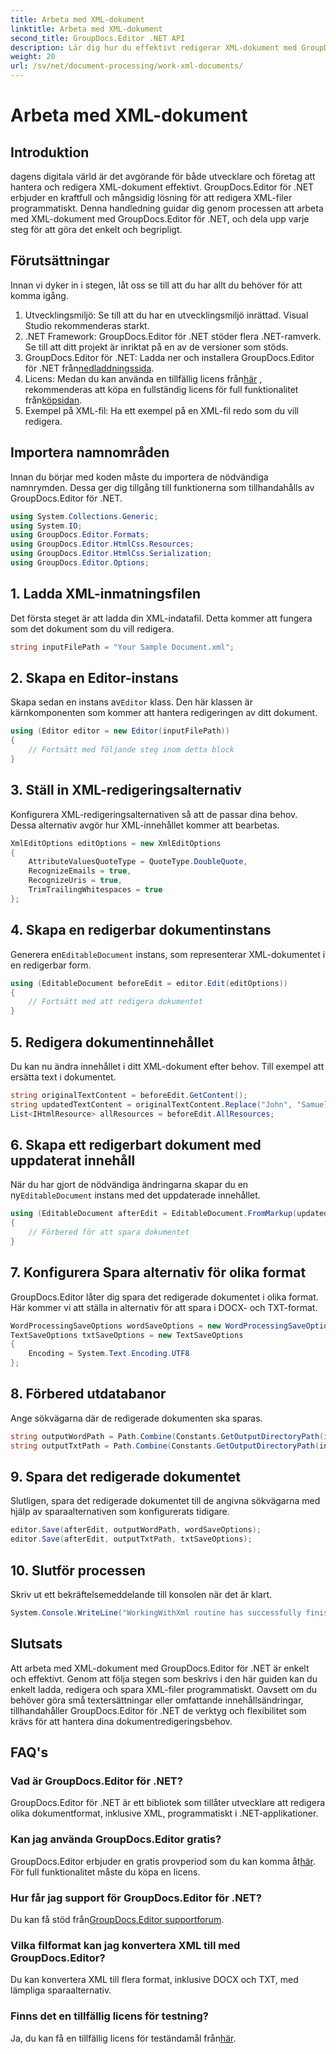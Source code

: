 ```yaml
---
title: Arbeta med XML-dokument
linktitle: Arbeta med XML-dokument
second_title: GroupDocs.Editor .NET API
description: Lär dig hur du effektivt redigerar XML-dokument med GroupDocs.Editor för .NET med vår steg-för-steg-guide som täcker alla viktiga steg och alternativ.
weight: 20
url: /sv/net/document-processing/work-xml-documents/
---
```


# Arbeta med XML-dokument

## Introduktion
dagens digitala värld är det avgörande för både utvecklare och företag att hantera och redigera XML-dokument effektivt. GroupDocs.Editor för .NET erbjuder en kraftfull och mångsidig lösning för att redigera XML-filer programmatiskt. Denna handledning guidar dig genom processen att arbeta med XML-dokument med GroupDocs.Editor för .NET, och dela upp varje steg för att göra det enkelt och begripligt.
## Förutsättningar
Innan vi dyker in i stegen, låt oss se till att du har allt du behöver för att komma igång.
1. Utvecklingsmiljö: Se till att du har en utvecklingsmiljö inrättad. Visual Studio rekommenderas starkt.
2. .NET Framework: GroupDocs.Editor för .NET stöder flera .NET-ramverk. Se till att ditt projekt är inriktat på en av de versioner som stöds.
3.  GroupDocs.Editor för .NET: Ladda ner och installera GroupDocs.Editor för .NET från[nedladdningssida](https://releases.groupdocs.com/editor/net/).
4.  Licens: Medan du kan använda en tillfällig licens från[här](https://purchase.groupdocs.com/temporary-license/) , rekommenderas att köpa en fullständig licens för full funktionalitet från[köpsidan](https://purchase.groupdocs.com/buy).
5. Exempel på XML-fil: Ha ett exempel på en XML-fil redo som du vill redigera.
## Importera namnområden
Innan du börjar med koden måste du importera de nödvändiga namnrymden. Dessa ger dig tillgång till funktionerna som tillhandahålls av GroupDocs.Editor för .NET.
```csharp
using System.Collections.Generic;
using System.IO;
using GroupDocs.Editor.Formats;
using GroupDocs.Editor.HtmlCss.Resources;
using GroupDocs.Editor.HtmlCss.Serialization;
using GroupDocs.Editor.Options;
```
## 1. Ladda XML-inmatningsfilen
Det första steget är att ladda din XML-indatafil. Detta kommer att fungera som det dokument som du vill redigera.
```csharp
string inputFilePath = "Your Sample Document.xml";
```
## 2. Skapa en Editor-instans
 Skapa sedan en instans av`Editor` klass. Den här klassen är kärnkomponenten som kommer att hantera redigeringen av ditt dokument.
```csharp
using (Editor editor = new Editor(inputFilePath))
{
    // Fortsätt med följande steg inom detta block
}
```
## 3. Ställ in XML-redigeringsalternativ
Konfigurera XML-redigeringsalternativen så att de passar dina behov. Dessa alternativ avgör hur XML-innehållet kommer att bearbetas.
```csharp
XmlEditOptions editOptions = new XmlEditOptions
{
    AttributeValuesQuoteType = QuoteType.DoubleQuote,
    RecognizeEmails = true,
    RecognizeUris = true,
    TrimTrailingWhitespaces = true
};
```
## 4. Skapa en redigerbar dokumentinstans
 Generera en`EditableDocument` instans, som representerar XML-dokumentet i en redigerbar form.
```csharp
using (EditableDocument beforeEdit = editor.Edit(editOptions))
{
    // Fortsätt med att redigera dokumentet
}
```
## 5. Redigera dokumentinnehållet
Du kan nu ändra innehållet i ditt XML-dokument efter behov. Till exempel att ersätta text i dokumentet.
```csharp
string originalTextContent = beforeEdit.GetContent();
string updatedTextContent = originalTextContent.Replace("John", "Samuel");
List<IHtmlResource> allResources = beforeEdit.AllResources;
```
## 6. Skapa ett redigerbart dokument med uppdaterat innehåll
 När du har gjort de nödvändiga ändringarna skapar du en ny`EditableDocument` instans med det uppdaterade innehållet.
```csharp
using (EditableDocument afterEdit = EditableDocument.FromMarkup(updatedTextContent, allResources))
{
    // Förbered för att spara dokumentet
}
```
## 7. Konfigurera Spara alternativ för olika format
GroupDocs.Editor låter dig spara det redigerade dokumentet i olika format. Här kommer vi att ställa in alternativ för att spara i DOCX- och TXT-format.
```csharp
WordProcessingSaveOptions wordSaveOptions = new WordProcessingSaveOptions(WordProcessingFormats.Docx);
TextSaveOptions txtSaveOptions = new TextSaveOptions
{
    Encoding = System.Text.Encoding.UTF8
};
```
## 8. Förbered utdatabanor
Ange sökvägarna där de redigerade dokumenten ska sparas.
```csharp
string outputWordPath = Path.Combine(Constants.GetOutputDirectoryPath(inputFilePath), Path.GetFileNameWithoutExtension(inputFilePath) + ".docx");
string outputTxtPath = Path.Combine(Constants.GetOutputDirectoryPath(inputFilePath), Path.GetFileNameWithoutExtension(inputFilePath) + ".txt");
```
## 9. Spara det redigerade dokumentet
Slutligen, spara det redigerade dokumentet till de angivna sökvägarna med hjälp av sparaalternativen som konfigurerats tidigare.
```csharp
editor.Save(afterEdit, outputWordPath, wordSaveOptions);
editor.Save(afterEdit, outputTxtPath, txtSaveOptions);
```
## 10. Slutför processen
Skriv ut ett bekräftelsemeddelande till konsolen när det är klart.
```csharp
System.Console.WriteLine("WorkingWithXml routine has successfully finished");
```
## Slutsats
Att arbeta med XML-dokument med GroupDocs.Editor för .NET är enkelt och effektivt. Genom att följa stegen som beskrivs i den här guiden kan du enkelt ladda, redigera och spara XML-filer programmatiskt. Oavsett om du behöver göra små textersättningar eller omfattande innehållsändringar, tillhandahåller GroupDocs.Editor för .NET de verktyg och flexibilitet som krävs för att hantera dina dokumentredigeringsbehov.
## FAQ's
### Vad är GroupDocs.Editor för .NET?
GroupDocs.Editor för .NET är ett bibliotek som tillåter utvecklare att redigera olika dokumentformat, inklusive XML, programmatiskt i .NET-applikationer.
### Kan jag använda GroupDocs.Editor gratis?
 GroupDocs.Editor erbjuder en gratis provperiod som du kan komma åt[här](https://releases.groupdocs.com/). För full funktionalitet måste du köpa en licens.
### Hur får jag support för GroupDocs.Editor för .NET?
 Du kan få stöd från[GroupDocs.Editor supportforum](https://forum.groupdocs.com/c/editor/20).
### Vilka filformat kan jag konvertera XML till med GroupDocs.Editor?
Du kan konvertera XML till flera format, inklusive DOCX och TXT, med lämpliga sparaalternativ.
### Finns det en tillfällig licens för testning?
 Ja, du kan få en tillfällig licens för teständamål från[här](https://purchase.groupdocs.com/temporary-license/).